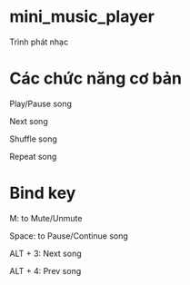 # mini_music_player
Trình phát nhạc 


# Các chức năng cơ bản

Play/Pause song

Next song

Shuffle song

Repeat song

# Bind key
M: to Mute/Unmute

Space: to Pause/Continue song

ALT + 3: Next song

ALT + 4: Prev song
